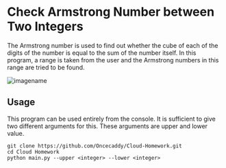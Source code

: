 # Check Armstrong Number between Two Integers

The Armstrong number is used to find out whether the cube of each of the digits of the number is equal to the sum of the number itself. In this program, a range is taken from the user and the Armstrong numbers in this range are tried to be found.

![imagename](https://prepinsta.com/wp-content/uploads/2022/01/Artboard-%E2%80%93-15.webp)

## Usage

This program can be used entirely from the console. It is sufficient to give two different arguments for this. These arguments are upper and lower value.

```
git clone https://github.com/Oncecaddy/Cloud-Homework.git
cd Cloud Homework
python main.py --upper <integer> --lower <integer>
